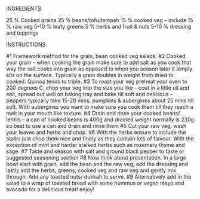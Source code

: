 INGREDIENTS
 
25 % Cooked grains
25 % beans/tofu/tempeh
15 % cooked veg – include
15 % raw veg
5-10 % leafy greens
5 % herbs and fruit & nuts
5-10 % dressing and toppings


INSTRUCTIONS
 
#1 Framework method for the grain, bean cooked veg salads.
#2 Cooked your grain – when cooking the grain make sure to add salt as you cook that way the salt cooks into grain as opposed to when you season later it simply sits on the surface.  Typically a grain doubles in weight from dried to cooked. Quinoa tends to triple.
#3 To roast your veg preheat your oven to 200 degrees C, chop your veg into the size you like – coat in a little oil and salt, spread out well on baking tray and bake till soft and delicious – peppers typically take 15-20 mins, pumpkins & aubergines about 25 mins till soft. With aubergines you want to make sure you cook them till they reach a melt in your mouth like texture.
#4 Drain and rinse your cooked beans/ lentils – a can of cooked beans is 400g and drained weight normally is 230g so best to use a can and drain and rinse them
#5 Cut your raw veg, wash your leaves and herbs and chop.
#6 With the herbs ensure to include the stalks just chop them nice and finely as they contain lots of flavour. With the exception of mint and harder stalked herbs such as rosemary thyme and sage.
#7 Taste and season with salt and ground black pepper to taste or suggested seasoning section
#8 Now think about presentation. In a large bowl start with grain, add the bean and the raw veg, add the dressing and lastly add the herbs, greens, cooked veg and raw veg and gently mix through. Add any toasted nuts/ dukkah to serve.
#9 Alternatively add in the salad to a wrap of toasted bread with some hummus or vegan mayo and avocado for a delicious treat! enjoy!